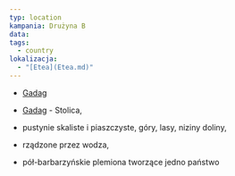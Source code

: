 ```yaml
---
typ: location
kampania: Drużyna B
data: 
tags:
  - country
lokalizacja:
  - "[Etea](Etea.md)"
---
```

- [Gadag](./Gadag.md)


- [Gadag](./Gadag.md) - Stolica,
- pustynie skaliste i piaszczyste, góry, lasy, niziny doliny,
- rządzone przez wodza,
- pół-barbarzyńskie plemiona tworzące jedno państwo